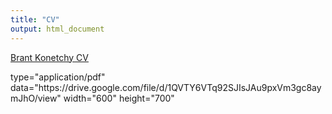 ```yaml
---
title: "CV"
output: html_document
---
```


[Brant Konetchy CV](https://drive.google.com/file/d/1QVTY6VTq92SJIsJAu9pxVm3gc8aymJhO/view)

<object>
  type="application/pdf"
  data="https://drive.google.com/file/d/1QVTY6VTq92SJIsJAu9pxVm3gc8aymJhO/view"
  width="600"
  height="700"
</object>
